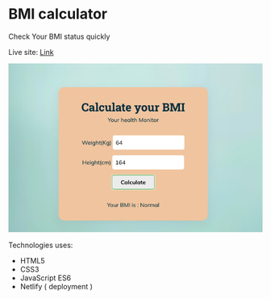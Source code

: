 # BMI calculator
Check Your BMI status quickly 

Live site: [Link](https://fancy-churros-caa94a.netlify.app/)

![screenshot-1](./screenshot/screenshot-1.png)

Technologies uses:
- HTML5
- CSS3
- JavaScript ES6
- Netlify ( deployment )
